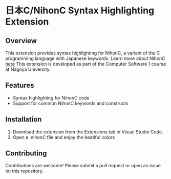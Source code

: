 # 日本C/NihonC Syntax Highlighting Extension

## Overview
This extension provides syntax highlighting for NihonC, a variant of the C programming language with Japanese keywords.
Learn more about NihonC [here](https://github.com/nicoewok/nihonC)
This extension is developed as part of the Computer Software 1 course at Nagoya University.

## Features
- Syntax highlighting for NihonC code
- Support for common NihonC keywords and constructs

## Installation
1. Download the extension from the Extensions tab in Visual Studio Code.
2. Open a .nihonC file and enjoy the beatiful colors

## Contributing
Contributions are welcome! Please submit a pull request or open an issue on this repository.
